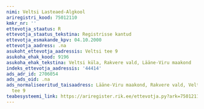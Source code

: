 ```yaml
---
nimi: Veltsi Lasteaed-Algkool
ariregistri_kood: 75012110
kmkr_nr: ''
ettevotja_staatus: R
ettevotja_staatus_tekstina: Registrisse kantud
ettevotja_esmakande_kpv: 04.10.2000
ettevotja_aadress: .na
asukoht_ettevotja_aadressis: Veltsi tee 9
asukoha_ehak_kood: 9196
asukoha_ehak_tekstina: Veltsi küla, Rakvere vald, Lääne-Viru maakond
indeks_ettevotja_aadressis: '44414'
ads_adr_id: 2706054
ads_ads_oid: .na
ads_normaliseeritud_taisaadress: Lääne-Viru maakond, Rakvere vald, Veltsi küla, Veltsi
  tee 9
teabesysteemi_link: https://ariregister.rik.ee/ettevotja.py?ark=75012110&ref=rekvisiidid
---
```

